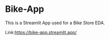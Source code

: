 # Bike-App
This is a Streamlit App used for a Bike Store EDA.

Link:https://bike-app.streamlit.app/
